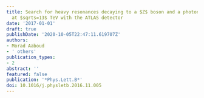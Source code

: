 ```yaml
---
title: Search for heavy resonances decaying to a $Z$ boson and a photon in $pp$ collisions
  at $sqrts=13$ TeV with the ATLAS detector
date: '2017-01-01'
draft: true
publishDate: '2020-10-05T22:47:11.619707Z'
authors:
- Morad Aaboud
- ' others'
publication_types:
- 2
abstract: ''
featured: false
publication: '*Phys.Lett.B*'
doi: 10.1016/j.physletb.2016.11.005
---
```


